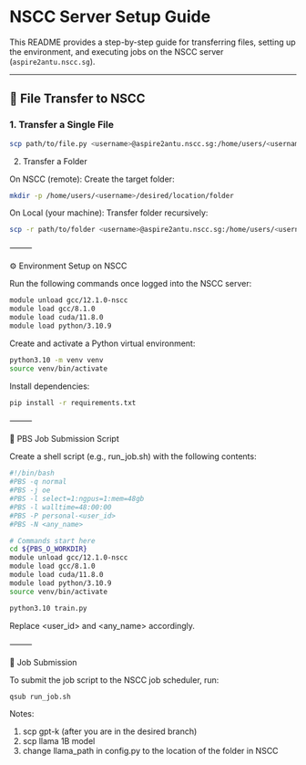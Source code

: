 # NSCC Server Setup Guide

This README provides a step-by-step guide for transferring files, setting up the environment, and executing jobs on the NSCC server (`aspire2antu.nscc.sg`).

---

## 📁 File Transfer to NSCC

### 1. Transfer a Single File

```bash
scp path/to/file.py <username>@aspire2antu.nscc.sg:/home/users/<username>/desired/location
```

2. Transfer a Folder

On NSCC (remote): Create the target folder:
```bash
mkdir -p /home/users/<username>/desired/location/folder
```
On Local (your machine): Transfer folder recursively:
```bash
scp -r path/to/folder <username>@aspire2antu.nscc.sg:/home/users/<username>/desired/location
```


⸻

⚙️ Environment Setup on NSCC

Run the following commands once logged into the NSCC server:
```bash
module unload gcc/12.1.0-nscc
module load gcc/8.1.0
module load cuda/11.8.0
module load python/3.10.9
```
Create and activate a Python virtual environment:
```bash
python3.10 -m venv venv
source venv/bin/activate
```
Install dependencies:
```bash
pip install -r requirements.txt
```


⸻

📜 PBS Job Submission Script

Create a shell script (e.g., run_job.sh) with the following contents:

```bash
#!/bin/bash
#PBS -q normal
#PBS -j oe
#PBS -l select=1:ngpus=1:mem=48gb
#PBS -l walltime=48:00:00
#PBS -P personal-<user_id>
#PBS -N <any_name>

# Commands start here
cd ${PBS_O_WORKDIR}
module unload gcc/12.1.0-nscc
module load gcc/8.1.0
module load cuda/11.8.0
module load python/3.10.9
source venv/bin/activate

python3.10 train.py
```
Replace <user_id> and <any_name> accordingly.

⸻

🚀 Job Submission

To submit the job script to the NSCC job scheduler, run:

```bash
qsub run_job.sh
```

Notes:
1. scp gpt-k (after you are in the desired branch)
2. scp llama 1B model
3. change llama_path in config.py to the location of the folder in NSCC